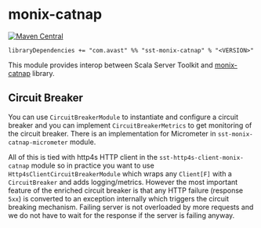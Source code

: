 # monix-catnap

[![Maven Central](https://img.shields.io/maven-central/v/com.avast/sst-monix-catnap_2.12)](https://repo1.maven.org/maven2/com/avast/sst-monix-catnap_2.12/)

`libraryDependencies += "com.avast" %% "sst-monix-catnap" % "<VERSION>"`

This module provides interop between Scala Server Toolkit and [monix-catnap](https://monix.io/docs/3x/#monix-catnap) library.

## Circuit Breaker

You can use `CircuitBreakerModule` to instantiate and configure a circuit breaker and you can implement `CircuitBreakerMetrics` to get
monitoring of the circuit breaker. There is an implementation for Micrometer in `sst-monix-catnap-micrometer` module.

All of this is tied with http4s HTTP client in the `sst-http4s-client-monix-catnap` module so in practice you want to use
`Http4sClientCircuitBreakerModule` which wraps any `Client[F]` with a `CircuitBreaker` and adds logging/metrics. However
the most important feature of the enriched circuit breaker is that any HTTP failure (response `5xx`) is converted to an exception internally
which triggers the circuit breaking mechanism. Failing server is not overloaded by more requests and we do not have to wait for the response
if the server is failing anyway.
